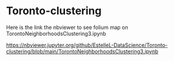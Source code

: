 # Toronto-clustering

Here is the link the nbviewer to see folium map on TorontoNeighborhoodsClustering3.ipynb  

https://nbviewer.jupyter.org/github/EstelleL-DataScience/Toronto-clustering/blob/main/TorontoNeighborhoodsClustering3.ipynb
